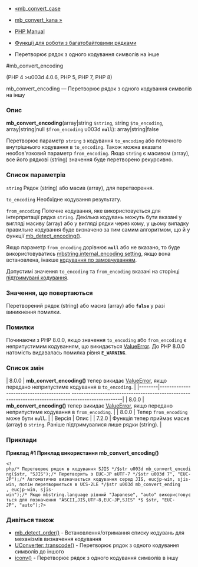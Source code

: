 - [«mb_convert_case](function.mb-convert-case.md)
- [mb_convert_kana »](function.mb-convert-kana.md)

- [PHP Manual](index.md)
- [Функції для роботи з багатобайтовими рядками](ref.mbstring.md)
- Перетворює рядок з одного кодування символів на інше

#mb_convert_encoding

(PHP 4 \>u003d 4.0.6, PHP 5, PHP 7, PHP 8)

mb_convert_encoding — Перетворює рядок з одного кодування символів на
іншу

### Опис

**mb_convert_encoding**(array\|string `$string`, string `$to_encoding`,
array\|string\|null `$from_encoding` u003d **`null`**): array\|string\|false

Перетворює параметр `string` з кодування `to_encoding` або поточного
внутрішнього кодування в `to_encoding`. Також можна вказати необов'язковий
параметр `from_encoding`. Якщо `string` є масивом (array), все
його рядкові (string) значення буде перетворено рекурсивно.

### Список параметрів

`string`
Рядок (string) або масив (array), для перетворення.

`to_encoding`
Необхідне кодування результату.

`from_encoding`
Поточне кодування, яке використовується для інтерпретації рядка `string`.
Декілька кодувань можуть бути вказані у вигляді масиву (array) або у вигляді
рядки через кому, у цьому випадку правильне кодування буде
визначено за тим самим алгоритмом, що й у функції
[mb_detect_encoding()](function.mb-detect-encoding.md).

Якщо параметр `from_encoding` дорівнює **`null`** або не вказано, то буде
використовуватись [mbstring.internal_encoding
setting](mbstring.configuration.md#ini.mbstring.internal-encoding),
якщо вона встановлена, інакше [кодування по
замовчуванням](ini.core.md#ini.default-charset).

Допустимі значення `to_encoding` та `from_encoding` вказані на сторінці
[підтримувані кодування](mbstring.supported-encodings.md).

### Значення, що повертаються

Перетворений рядок (string) або масив (array) або **`false`**
у разі виникнення помилки.

### Помилки

Починаючи з PHP 8.0.0, якщо значення `to_encoding` або `from_encoding`
є неприпустимим кодуванням, що викидається
[ValueError](class.valueerror.md). До PHP 8.0.0 натомість
видавалась помилка рівня **`E_WARNING`**.

### Список змін

| 8.0.0 | **mb_convert_encoding()** тепер викидає [ValueError](class.valueerror.md), якщо передано неприпустиме кодування в `to_encoding`. |
|--------|---------------------------------------- -------------------------------------------------- -------------------------------------------------|
| 8.0.0 | **mb_convert_encoding()** тепер викидає [ValueError](class.valueerror.md), якщо передано неприпустиме кодування в `from_encoding`. |
| 8.0.0 | Тепер `from_encoding` може бути **`null`**. |
| Версія | Опис |
| 7.2.0 | Функція тепер приймає масив (array) в `string`. Раніше підтримувалися лише рядки (string). |

### Приклади

**Приклад #1 Приклад використання **mb_convert_encoding()****

` <?php/* Перетворює рядок в кодування SJIS */$str u003d mb_convert_encoding($str, "SJIS");/* Перетворить з EUC-JP вUTF-7 */$str u003d 7", "EUC-JP");/* Автоматично визначається кодування серед JIS, eucjp-win, sjis-win, потім перетворюється в UCS-2LE */$str u003d mb_convert_ending , eucjp-win, sjis-win");/* Якщо mbstring.language рівний "Japanese", "auto" використовується для позначення "ASCII,JIS,UTF-8,EUC-JP,SJIS" *$ $str, "EUC-JP", "auto");?> `

### Дивіться також

- [mb_detect_order()](function.mb-detect-order.md) -
Встановлення/отримання списку кодувань для механізмів визначення
кодування
- [UConverter::transcode()](uconverter.transcode.md) - Перетворює
рядок з одного кодування символів до іншого
- [iconv()](function.iconv.md) - Перетворює рядок з одного
кодування символів в іншу
